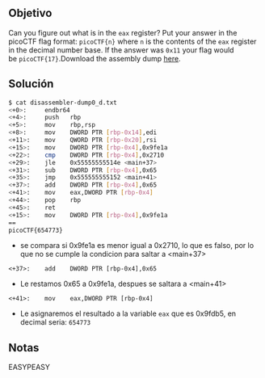 ## Objetivo
Can you figure out what is in the `eax` register? Put your answer in the picoCTF flag format: `picoCTF{n}` where `n` is the contents of the `eax` register in the decimal number base. If the answer was `0x11` your flag would be `picoCTF{17}`.Download the assembly dump [here](https://artifacts.picoctf.net/c/511/disassembler-dump0_d.txt).
## Solución
```bash
$ cat disassembler-dump0_d.txt 
<+0>:     endbr64 
<+4>:     push   rbp
<+5>:     mov    rbp,rsp
<+8>:     mov    DWORD PTR [rbp-0x14],edi
<+11>:    mov    QWORD PTR [rbp-0x20],rsi
<+15>:    mov    DWORD PTR [rbp-0x4],0x9fe1a
<+22>:    cmp    DWORD PTR [rbp-0x4],0x2710
<+29>:    jle    0x55555555514e <main+37>
<+31>:    sub    DWORD PTR [rbp-0x4],0x65
<+35>:    jmp    0x555555555152 <main+41>
<+37>:    add    DWORD PTR [rbp-0x4],0x65
<+41>:    mov    eax,DWORD PTR [rbp-0x4]
<+44>:    pop    rbp
<+45>:    ret
<+15>:    mov    DWORD PTR [rbp-0x4],0x9fe1a
==
picoCTF{654773}
```
- se compara si 0x9fe1a es menor igual a 0x2710, lo que es falso, por lo que no se cumple la condicion para saltar a <main+37>

```shell
<+37>:    add    DWORD PTR [rbp-0x4],0x65
```

- Le restamos 0x65 a 0x9fe1a, despues se saltara a <main+41>

```shell
<+41>:    mov    eax,DWORD PTR [rbp-0x4]
```

- Le asignaremos el resultado a la variable `eax` que es 0x9fdb5, en decimal seria: `654773`
## Notas
EASYPEASY
